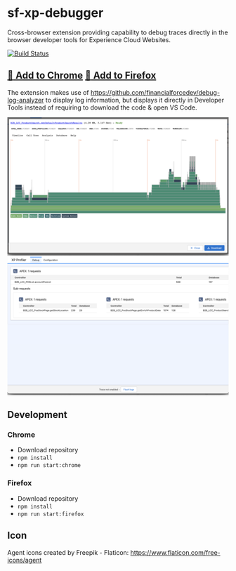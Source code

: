 # sf-xp-debugger

Cross-browser extension providing capability to debug traces directly in the browser developer tools for Experience Cloud Websites.

[![Build Status](https://app.travis-ci.com/swisscat/sf-xp-debugger.svg?branch=master)](https://app.travis-ci.com/swisscat/sf-xp-debugger)

## [:pushpin: Add to Chrome](https://chrome.google.com/webstore/detail/salesforce-experience-clo/gbhgnplfajpgpdiflbpfllfolnamcnac) [:pushpin: Add to Firefox](https://addons.mozilla.org/en-US/firefox/addon/sf-xp-cloud-debugger/)

The extension makes use of https://github.com/financialforcedev/debug-log-analyzer to display log information, but displays it directly in Developer Tools instead of requiring to download the code & open VS Code.

![Request Example](assets/request-example.png "Request Example")
![Request Example](assets/stack-example.png "Stack Example")

## Development

### Chrome
 * Download repository
 * `npm install`
 * `npm run start:chrome`

### Firefox
 * Download repository
 * `npm install`
 * `npm run start:firefox`

## Icon

Agent icons created by Freepik - Flaticon: https://www.flaticon.com/free-icons/agent